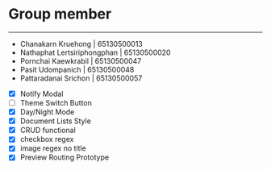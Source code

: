 # Group member

---

- Chanakarn Kruehong | 65130500013
- Nathaphat Lertsiriphongphan | 65130500020
- Pornchai Kaewkrabil | 65130500047
- Pasit Udompanich | 65130500048
- Pattaradanai Srichon | 65130500057

- [x] Notify Modal
- [ ] Theme Switch Button
- [x] Day/Night Mode
- [x] Document Lists Style
- [x] CRUD functional
- [x] checkbox regex
- [x] image regex no title
- [x] Preview Routing Prototype
